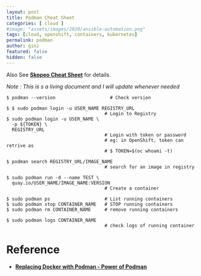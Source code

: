 ```yaml
---
layout: post
title: Podman Cheat Sheet
categories: [ cloud ]
#image: "assets/images/2020/ansible-automation.png"
tags: [cloud, openshift, containers, kubernetes]
permalink: podman
author: gini
featured: false
hidden: false
---
```


Also See **[Skopeo Cheat Sheet](skopeo)** for details.

*Note : This is s a living document and I will update whenever needed*

```
$ podman --version                    # Check version

$ $ sudo podman login -u USER_NAME REGISTRY_URL
                                    # Login to Registry
$ sudo podman login -u USER_NAME \
  -p ${TOKEN} \
  REGISTRY_URL  
                                    # Login with token or password
                                    # eg: in OpenShift, token can retrive as
                                    # $ TOKEN=$(oc whoami -t)

$ podman search REGISTRY_URL/IMAGE_NAME
                                    # search for an image in registry

$ sudo podman run -d --name TEST \
  quay.io/USER_NAME/IMAGE_NAME:VERSION
                                    # Create a container 

$ sudo podman ps                    # List running containers
$ sudo podman stop CONTAINER_NAME   # STOP running containers
$ sudo podman rm CONTAINER_NAME     # remove running containers

$ sudo podman logs CONTAINER_NAME                    
                                    # check logs of running container
```

# Reference
- **[Replacing Docker with Podman - Power of Podman](https://cloudnweb.dev/2019/06/replacing-docker-with-podman-power-of-podman/)**


